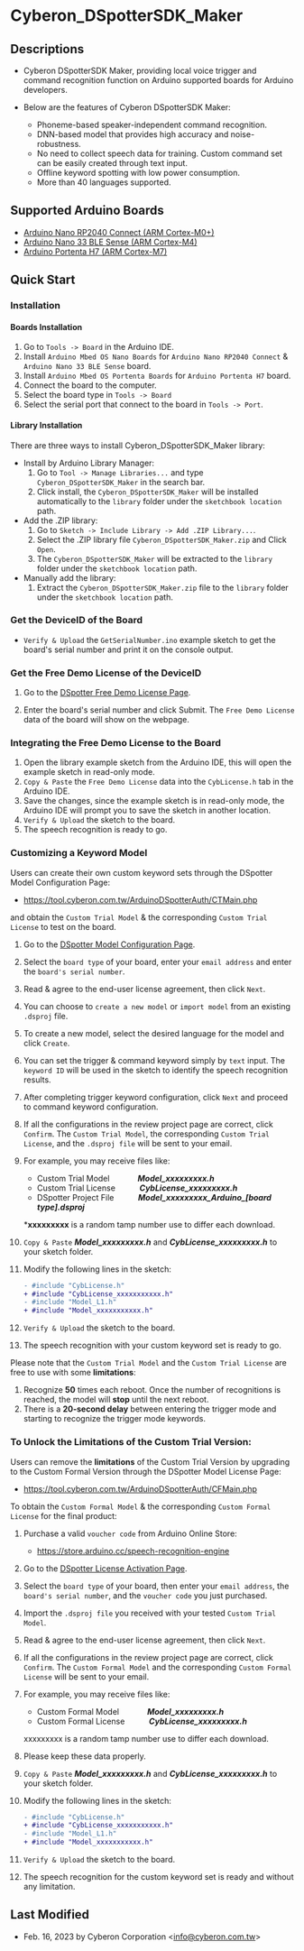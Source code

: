 # Cyberon_DSpotterSDK_Maker

## Descriptions

* Cyberon DSpotterSDK Maker, providing local voice trigger and command recognition function on Arduino supported boards for Arduino developers.

* Below are the features of Cyberon DSpotterSDK Maker:
  * Phoneme-based speaker-independent command recognition.
  * DNN-based model that provides high accuracy and noise-robustness.
  * No need to collect speech data for training. Custom command set can be easily created through text input.
  * Offline keyword spotting with low power consumption.
  * More than 40 languages supported.

## Supported Arduino Boards

* [Arduino Nano RP2040 Connect (ARM Cortex-M0+)](https://store.arduino.cc/products/arduino-nano-rp2040-connect)
* [Arduino Nano 33 BLE Sense (ARM Cortex-M4)](https://store.arduino.cc/products/arduino-nano-33-ble-sense) 
* [Arduino Portenta H7 (ARM Cortex-M7)](https://store.arduino.cc/products/portenta-h7)

## Quick Start

### Installation

#### Boards Installation

1. Go to `Tools -> Board` in the Arduino IDE.
2. Install `Arduino Mbed OS Nano Boards` for `Arduino Nano RP2040 Connect` & `Arduino Nano 33 BLE Sense` board.
3. Install `Arduino Mbed OS Portenta Boards` for `Arduino Portenta H7` board.
4. Connect the board to the computer.
5. Select the board type in `Tools -> Board`
6. Select the serial port that connect to the board in `Tools -> Port`.

#### Library Installation

There are three ways to install Cyberon_DSpotterSDK_Maker library:

* Install by Arduino Library Manager:
    1. Go to `Tool -> Manage Libraries...` and type `Cyberon_DSpotterSDK_Maker` in the search bar.
    2. Click install, the `Cyberon_DSpotterSDK_Maker` will be installed automatically to the `library` folder under the `sketchbook location` path.
* Add the .ZIP library:
    1. Go to  `Sketch -> Include Library -> Add .ZIP Library...`.
    2. Select the .ZIP library file `Cyberon_DSpotterSDK_Maker.zip` and Click `Open`.
    3. The `Cyberon_DSpotterSDK_Maker` will be extracted to the `library` folder under the `sketchbook location` path.
* Manually add the library:
    1. Extract the `Cyberon_DSpotterSDK_Maker.zip` file to the `library` folder under the `sketchbook location` path.

### Get the DeviceID of the Board

* `Verify & Upload` the `GetSerialNumber.ino` example sketch to get the board's serial number and print it on the console output.

### Get the Free Demo License of the DeviceID

1. Go to the [DSpotter Free Demo License Page](https://tool.cyberon.com.tw/ArduinoDSpotterAuth/FDMain.php).

2. Enter the board's serial number and click Submit. The `Free Demo License` data of the board will show on the webpage.

### Integrating the Free Demo License to the Board

1. Open the library example sketch from the Arduino IDE, this will open the example sketch in read-only mode.
2. `Copy & Paste` the `Free Demo License` data into the `CybLicense.h` tab in the Arduino IDE.
3. Save the changes, since the example sketch is in read-only mode, the Arduino IDE will prompt you to save the sketch in another location.
4. `Verify & Upload` the sketch to the board.
5. The speech recognition is ready to go.

### Customizing a Keyword Model
Users can create their own custom keyword sets through the DSpotter Model Configuration Page:

* https://tool.cyberon.com.tw/ArduinoDSpotterAuth/CTMain.php

and obtain the `Custom Trial Model` & the corresponding `Custom Trial License` to test on the board.

1. Go to the [DSpotter Model Configuration Page](https://tool.cyberon.com.tw/ArduinoDSpotterAuth/CTMain.php).
2. Select the `board type` of your board, enter your `email address` and enter the `board's serial number`.
3. Read & agree to the end-user license agreement, then click `Next`.
4. You can choose to `create a new model` or `import model` from an existing `.dsproj` file.
5. To create a new model, select the desired language for the model and click `Create`.
6. You can set the trigger & command keyword simply by `text` input. The `keyword ID` will be used in the sketch to identify the speech recognition results.
7. After completing trigger keyword configuration, click `Next` and proceed to command keyword configuration.
8. If all the configurations in the review project page are correct, click `Confirm`. The `Custom Trial Model`, the corresponding `Custom Trial License`, and the `.dsproj file` will be sent to your email.
9. For example, you may receive files like:
   * Custom Trial Model &ensp;&ensp;&ensp;&ensp;&ensp;&ensp; ***Model_xxxxxxxxx.h***
   * Custom Trial License &ensp;&ensp;&ensp;&ensp;&ensp; ***CybLicense_xxxxxxxxx.h***
   * DSpotter Project File &ensp;&ensp;&ensp;&ensp;&ensp; ***Model_xxxxxxxxx_Arduino_[board type].dsproj***

    ***xxxxxxxxx** is a random tamp number use to differ each download. 
10. `Copy & Paste` ***Model_xxxxxxxxx.h*** and ***CybLicense_xxxxxxxxx.h*** to your sketch folder.
11. Modify the following lines in the sketch:

    ```diff
    - #include "CybLicense.h" 
    + #include "CybLicense_xxxxxxxxxxx.h"
    - #include "Model_L1.h"
    + #include "Model_xxxxxxxxxxx.h"
    ```

12. `Verify & Upload` the sketch to the board.
13. The speech recognition with your custom keyword set is ready to go.

Please note that the `Custom Trial Model` and the `Custom Trial License` are free to use with some **limitations**:

1. Recognize **50** times each reboot. Once the number of recognitions is reached, the model will **stop** until the next reboot.
2.  There is a **20-second delay** between entering the trigger mode and starting to recognize the trigger mode keywords.

### To Unlock the Limitations of the Custom Trial Version:

Users can remove the **limitations** of the Custom Trial Version by upgrading to the Custom Formal Version through the DSpotter Model License Page:
* https://tool.cyberon.com.tw/ArduinoDSpotterAuth/CFMain.php

To obtain the `Custom Formal Model` & the corresponding `Custom Formal License` for the final product:

1. Purchase a valid `voucher code` from Arduino Online Store:
   * https://store.arduino.cc/speech-recognition-engine
2. Go to the [DSpotter License Activation Page](https://tool.cyberon.com.tw/ArduinoDSpotterAuth/CFMain.php).
3. Select the `board type` of your board, then enter your `email address`, the `board's serial number`, and the `voucher code` you just purchased.
4. Import the `.dsproj file` you received with your tested `Custom Trial Model`.
5. Read & agree to the end-user license agreement, then click `Next`.
6. If all the configurations in the review project page are correct, click `Confirm`. The `Custom Formal Model` and the corresponding `Custom Formal License` will be sent to your email.
7. For example, you may receive files like:
    * Custom Formal Model &ensp;&ensp;&ensp;&ensp;&ensp;&ensp; ***Model_xxxxxxxxx.h***
    * Custom Formal License &ensp;&ensp;&ensp;&ensp;&ensp; ***CybLicense_xxxxxxxxx.h***

    xxxxxxxxx is a random tamp number use to differ each download.
8. Please keep these data properly.
9.  `Copy & Paste` ***Model_xxxxxxxxx.h*** and ***CybLicense_xxxxxxxxx.h*** to your sketch folder.
10. Modify the following lines in the sketch:
    ```diff
    - #include "CybLicense.h" 
    + #include "CybLicense_xxxxxxxxxxx.h"
    - #include "Model_L1.h"
    + #include "Model_xxxxxxxxxxx.h"
    ```
11. `Verify & Upload` the sketch to the board.
12. The speech recognition for the custom keyword set is ready and without any limitation.


## Last Modified

* Feb. 16, 2023 by Cyberon Corporation \<info@cyberon.com.tw\>

